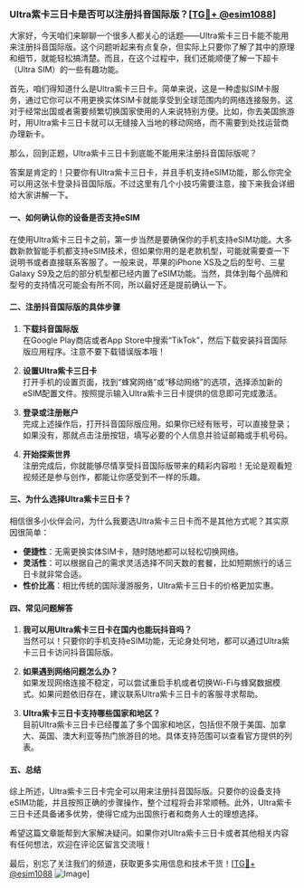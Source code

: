 ### Ultra紫卡三日卡是否可以注册抖音国际版？[[TG💪+ @esim1088](https://t.me/s/esim1088)]

大家好，今天咱们来聊聊一个很多人都关心的话题——Ultra紫卡三日卡能不能用来注册抖音国际版。这个问题听起来有点复杂，但实际上只要你了解了其中的原理和细节，就能轻松搞清楚。而且，在这个过程中，我们还能顺便了解一下超卡（Ultra SIM）的一些有趣功能。

首先，咱们得知道什么是Ultra紫卡三日卡。简单来说，这是一种虚拟SIM卡服务，通过它你可以不用更换实体SIM卡就能享受到全球范围内的网络连接服务。这对于经常出国或者需要频繁切换国家使用的人来说特别方便。比如，你去美国旅游时，用Ultra紫卡三日卡就可以无缝接入当地的移动网络，而不需要到处找运营商办理新卡。

那么，回到正题，Ultra紫卡三日卡到底能不能用来注册抖音国际版呢？

答案是肯定的！只要你有Ultra紫卡三日卡，并且手机支持eSIM功能，那么你完全可以用这张卡登录抖音国际版。不过这里有几个小技巧需要注意，接下来我会详细给大家讲解一下。

#### 一、如何确认你的设备是否支持eSIM

在使用Ultra紫卡三日卡之前，第一步当然是要确保你的手机支持eSIM功能。大多数新款智能手机都支持eSIM技术，但如果你用的是老款机型，可能就需要查一下说明书或者直接联系客服了。一般来说，苹果的iPhone XS及之后的型号、三星Galaxy S9及之后的部分机型都已经内置了eSIM功能。当然，具体到每个品牌和型号的支持情况可能会有所不同，所以最好还是提前确认一下。

#### 二、注册抖音国际版的具体步骤

1. **下载抖音国际版**  
   在Google Play商店或者App Store中搜索“TikTok”，然后下载安装抖音国际版应用程序。注意不要下载错误版本哦！

2. **设置Ultra紫卡三日卡**  
   打开手机的设置页面，找到“蜂窝网络”或“移动网络”的选项，选择添加新的eSIM配置文件。按照提示输入Ultra紫卡三日卡提供的信息即可完成激活。

3. **登录或注册账户**  
   完成上述操作后，打开抖音国际版应用。如果你已经有账号，可以直接登录；如果没有，那就点击注册按钮，填写必要的个人信息并验证邮箱或手机号码。

4. **开始探索世界**  
   注册完成后，你就能够尽情享受抖音国际版带来的精彩内容啦！无论是观看短视频还是参与创作，都能让你感受到不一样的乐趣。

#### 三、为什么选择Ultra紫卡三日卡？

相信很多小伙伴会问，为什么我要选Ultra紫卡三日卡而不是其他方式呢？其实原因很简单：

- **便捷性**：无需更换实体SIM卡，随时随地都可以轻松切换网络。
- **灵活性**：可以根据自己的需求灵活选择不同天数的套餐，比如短期旅行的话三日卡就非常合适。
- **性价比高**：相比传统的国际漫游服务，Ultra紫卡三日卡的价格更加实惠。

#### 四、常见问题解答

1. **我可以用Ultra紫卡三日卡在国内也能玩抖音吗？**  
   当然可以！只要你的手机支持eSIM功能，无论身处何地，都可以通过Ultra紫卡三日卡访问抖音国际版。

2. **如果遇到网络问题怎么办？**  
   如果发现网络连接不稳定，可以尝试重启手机或者切换Wi-Fi与蜂窝数据模式。如果问题依旧存在，建议联系Ultra紫卡三日卡的客服寻求帮助。

3. **Ultra紫卡三日卡支持哪些国家和地区？**  
   目前Ultra紫卡三日卡已经覆盖了多个国家和地区，包括但不限于美国、加拿大、英国、澳大利亚等热门旅游目的地。具体支持范围可以查看官方提供的列表。

#### 五、总结

综上所述，Ultra紫卡三日卡完全可以用来注册抖音国际版。只要你的设备支持eSIM功能，并且按照正确的步骤操作，整个过程将会非常顺畅。此外，Ultra紫卡三日卡还具备诸多优势，使得它成为出国旅行者和商务人士的理想选择。

希望这篇文章能帮到大家解决疑问。如果你对Ultra紫卡三日卡或者其他相关内容有任何想法，欢迎在评论区留言交流哦！

最后，别忘了关注我们的频道，获取更多实用信息和技术干货！[[TG💪+ @esim1088](https://t.me/s/esim1088) ![Image](https://i.postimg.cc/4NQfJmqS/Snipaste-2025-05-13-00-14-12.png)]